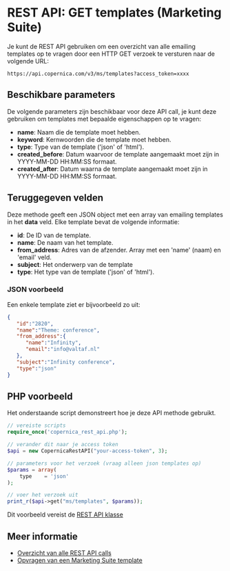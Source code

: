 # REST API: GET templates (Marketing Suite)

Je kunt de REST API gebruiken om een overzicht van alle emailing templates op te vragen 
door een HTTP GET verzoek te versturen naar de volgende URL:

`https://api.copernica.com/v3/ms/templates?access_token=xxxx`

## Beschikbare parameters

De volgende parameters zijn beschikbaar voor deze API call, je kunt deze 
gebruiken om templates met bepaalde eigenschappen op te vragen:

* **name**: Naam die de template moet hebben.
* **keyword**: Kernwoorden die de template moet hebben.
* **type**: Type van de template ('json' of 'html').
* **created_before**: Datum waarvoor de template aangemaakt moet zijn in YYYY-MM-DD HH:MM:SS formaat.
* **created_after**: Datum waarna de template aangemaakt moet zijn in YYYY-MM-DD HH:MM:SS formaat.

## Teruggegeven velden

Deze methode geeft een JSON object met een array van emailing templates 
in het **data** veld. Elke template bevat de volgende informatie:

* **id**: De ID van de template.    
* **name**: De naam van het template.
* **from_address**: Adres van de afzender. Array met een 'name' (naam) en 'email' veld.
* **subject**: Het onderwerp van de template
* **type**: Het type van de template ('json' of 'html').

### JSON voorbeeld

Een enkele template ziet er bijvoorbeeld zo uit:

```json
{  
   "id":"2820",
   "name":"Theme: conference",
   "from_address":{  
      "name":"Infinity",
      "email":"info@valtaf.nl"
   },
   "subject":"Infinity conference",
   "type":"json"
}
```

## PHP voorbeeld

Het onderstaande script demonstreert hoe je deze API methode gebruikt. 

```php
// vereiste scripts
require_once('copernica_rest_api.php');

// verander dit naar je access token
$api = new CopernicaRestAPI("your-access-token", 3);

// parameters voor het verzoek (vraag alleen json templates op)
$params = array(
    type    = 'json'
);

// voer het verzoek uit
print_r($api->get("ms/templates", $params));
```

Dit voorbeeld vereist de [REST API klasse](./rest-php)

## Meer informatie

* [Overzicht van alle REST API calls](./rest-api)
* [Opvragen van een Marketing Suite template](./rest-get-ms-template)
